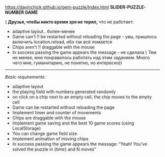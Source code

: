 
https://davinchick.github.io/gem-puzzle/Index.html
**SLIDER-PUZZLE-NUMBER GAME**

( **Друзья, чтобы никто время зря не терял,** что не работает:
- adaptive layout.. более-менее
- Game can't !! be restarted without reloading the page - увы, пришлось включить location.reload, ибо так всё ломается
- Chips aren't !! draggable with the mouse
- In success passing the game appears the message - не сделала  )
Тем не менее, мне понравилось работать над этим заданием. Много чего мне, гуманитарию, не понятно, но интересно))
___________________________________________________________________________________
*Basic requirements*:
- adaptive layout
- the playing field with numbers generated randomly
- on click on a chip next to an empty cell, the chip
  moves to the empty cell
- Game can be restarted without reloading the page
- Implement timer and counter of movements
- Chips are draggable with the mouse
- Implement game saving and the best 10 game scores 
  (using LocalStorage)
- You can change game field size 
- Implement animation of moving chips
- In success passing the game appears the message: 
  “Yeah! You've solved the puzzle in {time} and N moves"
